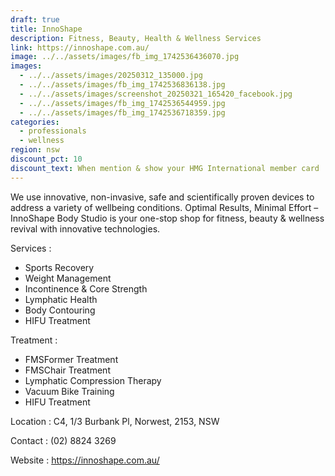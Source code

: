 ```yaml
---
draft: true
title: InnoShape
description: Fitness, Beauty, Health & Wellness Services
link: https://innoshape.com.au/
image: ../../assets/images/fb_img_1742536436070.jpg
images:
  - ../../assets/images/20250312_135000.jpg
  - ../../assets/images/fb_img_1742536836138.jpg
  - ../../assets/images/screenshot_20250321_165420_facebook.jpg
  - ../../assets/images/fb_img_1742536544959.jpg
  - ../../assets/images/fb_img_1742536718359.jpg
categories:
  - professionals
  - wellness
region: nsw
discount_pct: 10
discount_text: When mention & show your HMG International member card
---
```

We use innovative, non-invasive, safe and scientifically proven devices to address a variety of wellbeing conditions. Optimal Results, Minimal Effort – InnoShape Body Studio is your one-stop shop for fitness, beauty & wellness revival with innovative technologies.

Services :

* Sports Recovery 
* Weight Management
* Incontinence & Core Strength
* Lymphatic Health
* Body Contouring
* HIFU Treatment

Treatment :

* FMSFormer Treatment
* FMSChair Treatment
* Lymphatic Compression Therapy
* Vacuum Bike Training
* HIFU Treatment

Location : C4, 1/3 Burbank Pl, Norwest, 2153, NSW

Contact : (02) 8824 3269

Website : https://innoshape.com.au/
